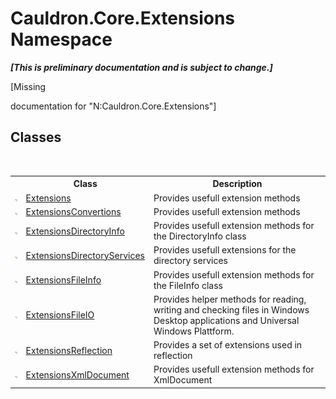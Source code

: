 # Cauldron.Core.Extensions Namespace
 _**\[This is preliminary documentation and is subject to change.\]**_

\[Missing <summary> documentation for "N:Cauldron.Core.Extensions"\]


## Classes
&nbsp;<table><tr><th></th><th>Class</th><th>Description</th></tr><tr><td>![Public class](media/pubclass.gif "Public class")</td><td><a href="T_Cauldron_Core_Extensions_Extensions">Extensions</a></td><td>
Provides usefull extension methods</td></tr><tr><td>![Public class](media/pubclass.gif "Public class")</td><td><a href="T_Cauldron_Core_Extensions_ExtensionsConvertions">ExtensionsConvertions</a></td><td>
Provides usefull extension methods</td></tr><tr><td>![Public class](media/pubclass.gif "Public class")</td><td><a href="T_Cauldron_Core_Extensions_ExtensionsDirectoryInfo">ExtensionsDirectoryInfo</a></td><td>
Provides usefull extension methods for the DirectoryInfo class</td></tr><tr><td>![Public class](media/pubclass.gif "Public class")</td><td><a href="T_Cauldron_Core_Extensions_ExtensionsDirectoryServices">ExtensionsDirectoryServices</a></td><td>
Provides usefull extensions for the directory services</td></tr><tr><td>![Public class](media/pubclass.gif "Public class")</td><td><a href="T_Cauldron_Core_Extensions_ExtensionsFileInfo">ExtensionsFileInfo</a></td><td>
Provides usefull extension methods for the FileInfo class</td></tr><tr><td>![Public class](media/pubclass.gif "Public class")</td><td><a href="T_Cauldron_Core_Extensions_ExtensionsFileIO">ExtensionsFileIO</a></td><td>
Provides helper methods for reading, writing and checking files in Windows Desktop applications and Universal Windows Plattform.</td></tr><tr><td>![Public class](media/pubclass.gif "Public class")</td><td><a href="T_Cauldron_Core_Extensions_ExtensionsReflection">ExtensionsReflection</a></td><td>
Provides a set of extensions used in reflection</td></tr><tr><td>![Public class](media/pubclass.gif "Public class")</td><td><a href="T_Cauldron_Core_Extensions_ExtensionsXmlDocument">ExtensionsXmlDocument</a></td><td>
Provides usefull extension methods for XmlDocument</td></tr></table>&nbsp;
